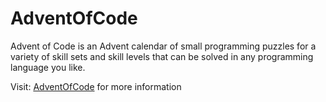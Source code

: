# AdventOfCode

Advent of Code is an Advent calendar of small programming puzzles for a variety of skill sets and skill levels that can be solved 
in any programming language you like.

Visit: [AdventOfCode](https://adventofcode.com/) for more information

